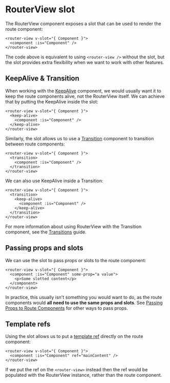 <!-- TODO: translation -->

# RouterView slot

The RouterView component exposes a slot that can be used to render the route component:

```vue-html
<router-view v-slot="{ Component }">
  <component :is="Component" />
</router-view>
```

The code above is equivalent to using `<router-view />` without the slot, but the slot provides extra flexibility when we want to work with other features.

## KeepAlive & Transition

When working with the [KeepAlive](https://vuejs.org/guide/built-ins/keep-alive.html) component, we would usually want it to keep the route components alive, not the RouterView itself. We can achieve that by putting the KeepAlive inside the slot:

```vue-html
<router-view v-slot="{ Component }">
  <keep-alive>
    <component :is="Component" />
  </keep-alive>
</router-view>
```

Similarly, the slot allows us to use a [Transition](https://vuejs.org/guide/built-ins/transition.html) component to transition between route components:

```vue-html
<router-view v-slot="{ Component }">
  <transition>
    <component :is="Component" />
  </transition>
</router-view>
```

We can also use KeepAlive inside a Transition:

```vue-html
<router-view v-slot="{ Component }">
  <transition>
    <keep-alive>
      <component :is="Component" />
    </keep-alive>
  </transition>
</router-view>
```

For more information about using RouterView with the Transition component, see the [Transitions](./transitions) guide.

## Passing props and slots

We can use the slot to pass props or slots to the route component:

```vue-html
<router-view v-slot="{ Component }">
  <component :is="Component" some-prop="a value">
    <p>Some slotted content</p>
  </component>
</router-view>
```

In practice, this usually isn't something you would want to do, as the route components would **all need to use the same props and slots**. See [Passing Props to Route Components](../essentials/passing-props) for other ways to pass props.

## Template refs

Using the slot allows us to put a [template ref](https://vuejs.org/guide/essentials/template-refs.html) directly on the route component:

```vue-html
<router-view v-slot="{ Component }">
  <component :is="Component" ref="mainContent" />
</router-view>
```

If we put the ref on the `<router-view>` instead then the ref would be populated with the RouterView instance, rather than the route component.
